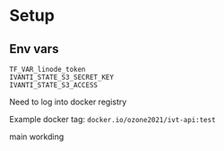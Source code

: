 # Setup

## Env vars

```dotenv
TF_VAR_linode_token
IVANTI_STATE_S3_SECRET_KEY
IVANTI_STATE_S3_ACCESS
```

Need to log into docker registry

Example docker tag: `docker.io/ozone2021/ivt-api:test`

main workding